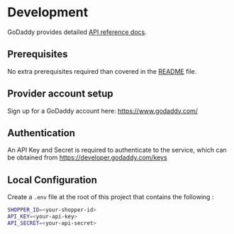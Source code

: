 # Development

GoDaddy provides detailed [API reference docs](https://developer.godaddy.com/).

## Prerequisites

No extra prerequisites required than covered in the [README](../README.md) file.

## Provider account setup

Sign up for a GoDaddy account here: <https://www.godaddy.com/>

## Authentication

An API Key and Secret is required to authenticate to the service, which can be
obtained from https://developer.godaddy.com/keys

## Local Configuration

Create a `.env` file at the root of this project that contains the following :
```bash
SHOPPER_ID=<your-shopper-id>
API_KEY=<your-api-key>
API_SECRET=<your-api-secret>
